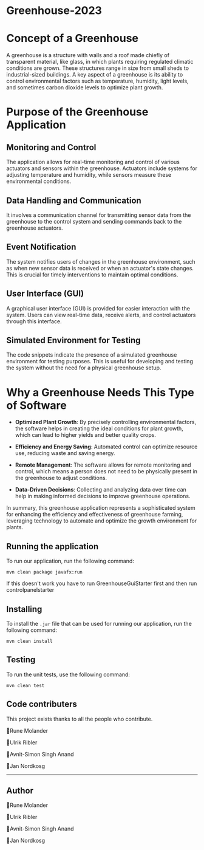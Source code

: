 # Greenhouse-2023
# Concept of a Greenhouse
A greenhouse is a structure with walls and a roof made chiefly of transparent material, like glass, in which plants requiring regulated climatic conditions are grown. These structures range in size from small sheds to industrial-sized buildings. A key aspect of a greenhouse is its ability to control environmental factors such as temperature, humidity, light levels, and sometimes carbon dioxide levels to optimize plant growth.

# Purpose of the Greenhouse Application

## Monitoring and Control
The application allows for real-time monitoring and control of various actuators and sensors within the greenhouse. Actuators include systems for adjusting temperature and humidity, while sensors measure these environmental conditions.

## Data Handling and Communication
It involves a communication channel for transmitting sensor data from the greenhouse to the control system and sending commands back to the greenhouse actuators.

## Event Notification
The system notifies users of changes in the greenhouse environment, such as when new sensor data is received or when an actuator's state changes. This is crucial for timely interventions to maintain optimal conditions.

## User Interface (GUI)
A graphical user interface (GUI) is provided for easier interaction with the system. Users can view real-time data, receive alerts, and control actuators through this interface.

## Simulated Environment for Testing
The code snippets indicate the presence of a simulated greenhouse environment for testing purposes. This is useful for developing and testing the system without the need for a physical greenhouse setup.

# Why a Greenhouse Needs This Type of Software

- **Optimized Plant Growth**: By precisely controlling environmental factors, the software helps in creating the ideal conditions for plant growth, which can lead to higher yields and better quality crops.

- **Efficiency and Energy Saving**: Automated control can optimize resource use, reducing waste and saving energy.

- **Remote Management**: The software allows for remote monitoring and control, which means a person does not need to be physically present in the greenhouse to adjust conditions.

- **Data-Driven Decisions**: Collecting and analyzing data over time can help in making informed decisions to improve greenhouse operations.

In summary, this greenhouse application represents a sophisticated system for enhancing the efficiency and effectiveness of greenhouse farming, leveraging technology to automate and optimize the growth environment for plants.

## Running the application

To run our application, run the following command:

    mvn clean package javafx:run

If this doesn't work you have to run GreenhouseGuiStarter first and then run controlpanelstarter

## Installing
To install the `.jar` file that can be used for running our application, run the following command:

    mvn clean install

## Testing
To run the unit tests, use the following command:

    mvn clean test


## Code contributers
This project exists thanks to all the people who contribute.

👤Rune Molander

👤Ulrik Ribler

👤Avnit-Simon Singh Anand

👤Jan Nordkosg

 
---
## Author

👤Rune Molander

👤Ulrik Ribler

👤Avnit-Simon Singh Anand

👤Jan Nordkosg
